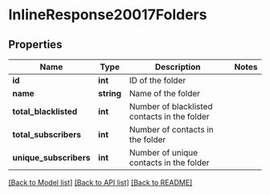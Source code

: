# InlineResponse20017Folders

## Properties
Name | Type | Description | Notes
------------ | ------------- | ------------- | -------------
**id** | **int** | ID of the folder | 
**name** | **string** | Name of the folder | 
**total_blacklisted** | **int** | Number of blacklisted contacts in the folder | 
**total_subscribers** | **int** | Number of contacts in the folder | 
**unique_subscribers** | **int** | Number of unique contacts in the folder | 

[[Back to Model list]](../README.md#documentation-for-models) [[Back to API list]](../README.md#documentation-for-api-endpoints) [[Back to README]](../README.md)


